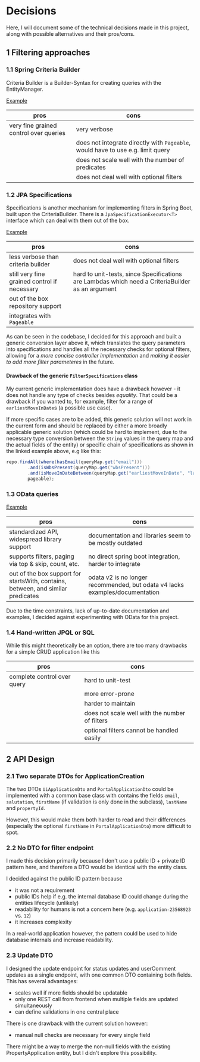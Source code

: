 # Decisions

Here, I will document some of the technical decisions made in this project, along with possible alternatives and their
pros/cons.

## 1 Filtering approaches

### 1.1 Spring Criteria Builder

Criteria Builder is a Builder-Syntax for creating queries with the EntityManager.

[Example](https://www.baeldung.com/spring-data-criteria-queries#repository)

| pros                                   | cons                                                                            |
|----------------------------------------|---------------------------------------------------------------------------------|
| very fine grained control over queries | very verbose                                                                    |
|                                        | does not integrate directly with `Pageable`, would have to use e.g. limit query |
|                                        | does not scale well with the number of predicates                               |
|                                        | does not deal well with optional filters                                        |

### 1.2 JPA Specifications

Specifications is another mechanism for implementing filters in Spring Boot, built upon the CriteriaBuilder.
There is a `JpaSpecificationExecutor<T>` interface which can deal with them out of the box.

[Example](https://www.baeldung.com/spring-data-criteria-queries#specifications)

| pros                                         | cons                                                                                             |
|----------------------------------------------|--------------------------------------------------------------------------------------------------|
| less verbose than criteria builder           | does not deal well with optional filters                                                         |
| still very fine grained control if necessary | hard to unit-tests, since Specifications are Lambdas which need a CriteriaBuilder as an argument |
| out of the box repository support            |                                                                                                  |
| integrates with `Pageable`                   |                                                                                                  |

As can be seen in the codebase, I decided for this approach and built a generic conversion layer above it, which translates
the query parameters into specifications and handles all the necessary checks for optional filters, allowing for a *more
concise controller implementation* and *making it easier to add more filter parameteres* in the future.

#### Drawback of the generic `FilterSpecifications` class

My current generic implementation does have a drawback however - it does not handle any type of checks besides *equality*. That could
be a drawback if you wanted to, for example, filter for a range of `earliestMoveInDate`s (a possible use case).

If more specific cases are to be added, this generic solution will not work in the current form and should be replaced by either
a more broadly applicable generic solution (which could be hard to implement, due to the necessary type conversion between the `String` values
in the query map and the actual fields of the entity) or specific chain of specifications as shown in the linked example above, e.g like this:

```java
repo.findAll(where(hasEmail(queryMap.get("email")))
        .and(isWbsPresent(queryMap.get("wbsPresent")))
        .and(isMoveInDateBetween(queryMap.get("earliestMoveInDate", "latestMoveInDate"))),
        pageable);
```

### 1.3 OData queries

[Example](https://www.baeldung.com/olingo)

| pros                                                                             | cons                                                                         |
|----------------------------------------------------------------------------------|------------------------------------------------------------------------------|
| standardized API, widespread library support                                     | documentation and libraries seem to be mostly outdated                       |
| supports filters, paging via top & skip, count, etc.                             | no direct spring boot integration, harder to integrate                       |
| out of the box support for startsWith, contains, between, and similar predicates | odata v2 is no longer recommended, but odata v4 lacks examples/documentation |

Due to the time constraints, lack of up-to-date documentation and examples, I decided against experimenting with OData
for this project.

### 1.4 Hand-written JPQL or SQL

While this might theoretically be an option, there are too many drawbacks for a simple CRUD application like this

| pros                        | cons                                           |
|-----------------------------|------------------------------------------------|
| complete control over query | hard to unit-test                              |
|                             | more error-prone                               |
|                             | harder to maintain                             |
|                             | does not scale well with the number of filters | 
|                             | optional filters cannot be handled easily      | 

## 2 API Design

### 2.1 Two separate DTOs for ApplicationCreation

The two DTOs `UiApplicationDto` and `PortalApplicationDto` could be implemented with a common base class
with contains the fields `email`, `salutation`, `firstName` (if validation is only done in the subclass), `lastName`
and `propertyId`.

However, this would make them both harder to read and their differences (especially the optional `firstName`
in `PortalApplicationDto`) more difficult to spot.

### 2.2 No DTO for filter endpoint

I made this decision primarily because I don't use a public ID + private ID pattern here, and therefore a DTO would be
identical with the entity class.

I decided against the public ID pattern because

- it was not a requirement
- public IDs help if e.g. the internal database ID could change during the entities lifecycle (unlikely)
- readability for humans is not a concern here (e.g. `application-23568923` vs. `12`)
- it increases complexity

In a real-world application however, the pattern could be used to hide database internals and increase readability.

### 2.3 Update DTO

I designed the update endpoint for status updates and userComment updates as a single endpoint, with one common DTO
containing both fields. This has several advantages:

- scales well if more fields should be updatable
- only one REST call from frontend when multiple fields are updated simultaneously
- can define validations in one central place

There is one drawback with the current solution however:

- manual null checks are necessary for every single field

There might be a way to merge the non-null fields with the existing PropertyApplication entity, but I didn't explore
this possibility.
